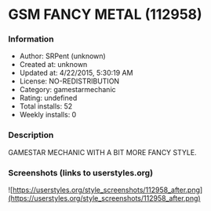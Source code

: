 # GSM FANCY METAL (112958)

### Information
- Author: SRPent (unknown)
- Created at: unknown
- Updated at: 4/22/2015, 5:30:19 AM
- License: NO-REDISTRIBUTION
- Category: gamestarmechanic
- Rating: undefined
- Total installs: 52
- Weekly installs: 0


### Description
GAMESTAR MECHANIC WITH A BIT MORE FANCY STYLE.


### Screenshots (links to userstyles.org)
![https://userstyles.org/style_screenshots/112958_after.png](https://userstyles.org/style_screenshots/112958_after.png)


